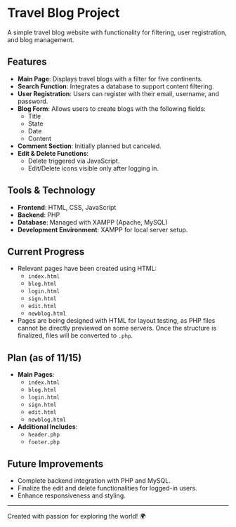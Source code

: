 # Travel Blog Project

A simple travel blog website with functionality for filtering, user registration, and blog management.

## Features
- **Main Page**: Displays travel blogs with a filter for five continents.
- **Search Function**: Integrates a database to support content filtering.
- **User Registration**: Users can register with their email, username, and password.
- **Blog Form**: Allows users to create blogs with the following fields:
  - Title
  - State
  - Date
  - Content
- **Comment Section**: Initially planned but canceled.
- **Edit & Delete Functions**: 
  - Delete triggered via JavaScript.
  - Edit/Delete icons visible only after logging in.

## Tools & Technology
- **Frontend**: HTML, CSS, JavaScript
- **Backend**: PHP
- **Database**: Managed with XAMPP (Apache, MySQL)
- **Development Environment**: XAMPP for local server setup.

## Current Progress
- Relevant pages have been created using HTML:
  - `index.html`
  - `blog.html`
  - `login.html`
  - `sign.html`
  - `edit.html`
  - `newblog.html`
- Pages are being designed with HTML for layout testing, as PHP files cannot be directly previewed on some servers. Once the structure is finalized, files will be converted to `.php`.

## Plan (as of 11/15)
- **Main Pages**:
  - `index.html`
  - `blog.html`
  - `login.html`
  - `sign.html`
  - `edit.html`
  - `newblog.html`
- **Additional Includes**:
  - `header.php`
  - `footer.php`

## Future Improvements
- Complete backend integration with PHP and MySQL.
- Finalize the edit and delete functionalities for logged-in users.
- Enhance responsiveness and styling.

---

Created with passion for exploring the world! 🌍

